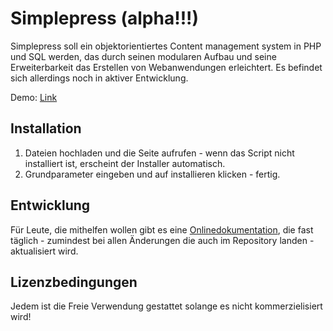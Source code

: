 Simplepress (alpha!!!)
===========================================

Simplepress soll ein objektorientiertes Content management system in PHP und SQL werden, das durch seinen modularen Aufbau und seine Erweiterbarkeit das Erstellen von Webanwendungen erleichtert. Es befindet sich allerdings noch in aktiver Entwicklung.

Demo: [Link](https://simplepress.ml)

Installation
---------------------------

1. Dateien hochladen und die Seite aufrufen - wenn das Script nicht installiert ist, erscheint der Installer automatisch.
2. Grundparameter eingeben und auf installieren klicken - fertig.

Entwicklung
-----------

Für Leute, die mithelfen wollen gibt es eine [Onlinedokumentation](http://dev.simplepress.ml), die fast täglich - zumindest bei allen Änderungen die auch im Repository landen - aktualisiert wird.

Lizenzbedingungen
-----------------

Jedem ist die Freie Verwendung gestattet solange es nicht kommerzielisiert wird!
